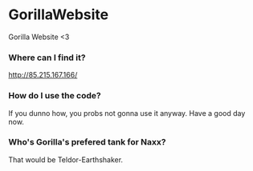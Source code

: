 # GorillaWebsite
Gorilla Website &lt;3

### Where can I find it?

http://85.215.167.166/

### How do I use the code?

If you dunno how, you probs not gonna use it anyway. Have a good day now.

### Who's Gorilla's prefered tank for Naxx?

That would be Teldor-Earthshaker.